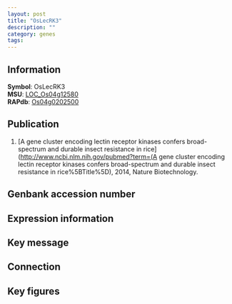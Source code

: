 ```yaml
---
layout: post
title: "OsLecRK3"
description: ""
category: genes
tags: 
---
```


## Information
__Symbol__: OsLecRK3  
__MSU__: [LOC_Os04g12580](http://rice.plantbiology.msu.edu/cgi-bin/ORF_infopage.cgi?orf=LOC_Os04g12580)  
__RAPdb__: [Os04g0202500](http://rapdb.dna.affrc.go.jp/viewer/gbrowse_details/irgsp1?name=Os04g0202500)  

## Publication
1. [A gene cluster encoding lectin receptor kinases confers broad-spectrum and durable insect resistance in rice](http://www.ncbi.nlm.nih.gov/pubmed?term=(A gene cluster encoding lectin receptor kinases confers broad-spectrum and durable insect resistance in rice%5BTitle%5D), 2014, Nature Biotechnology.

## Genbank accession number

## Expression information

## Key message

## Connection

## Key figures


